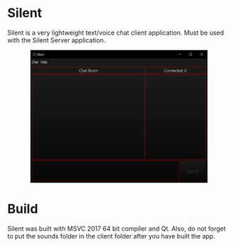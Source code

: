 # Silent
Silent is a very lightweight text/voice chat client application. Must be used with the Silent Server application. 
<p align="center">
  <img width="400" height="300" src="screenshot.png">
</p>

# Build
Silent was built with MSVC 2017 64 bit compiler and Qt.
Also, do not forget to put the sounds folder in the client folder after you have built the app.